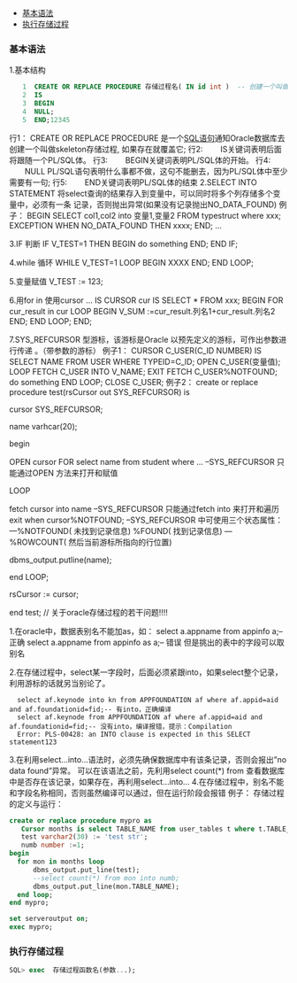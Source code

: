 - [基本语法](#基本语法)
- [执行存储过程](#执行存储过程)



### 基本语法

1.基本结构 

```sql
　　1  CREATE OR REPLACE PROCEDURE 存储过程名( IN id int )  -- 创建一个叫做skeleton存储过程, 如果存在就覆盖它, 传入参数; 
　　2  IS																	-- IS关键词表明后面将跟随一个PL/SQL体。 
　　3  BEGIN
　　4  NULL;
　　5  END;12345
```

行1： 
CREATE OR REPLACE PROCEDURE 是一个[SQL语句](https://so.csdn.net/so/search?q=SQL语句&spm=1001.2101.3001.7020)通知Oracle数据库去创建一个叫做skeleton存储过程, 如果存在就覆盖它; 
行2: 
　　IS关键词表明后面将跟随一个PL/SQL体。 
行3: 
　　BEGIN关键词表明PL/SQL体的开始。 
行4: 
　　NULL PL/SQL语句表明什么事都不做，这句不能删去，因为PL/SQL体中至少需要有一句; 
行5: 
　　END关键词表明PL/SQL体的结束 
2.SELECT INTO STATEMENT 
将select查询的结果存入到变量中，可以同时将多个列存储多个变量中，必须有一条 
记录，否则抛出异常(如果没有记录抛出NO_DATA_FOUND) 
例子： 
BEGIN 
SELECT col1,col2 into 变量1,变量2 FROM typestruct where xxx; 
EXCEPTION 
WHEN NO_DATA_FOUND THEN 
xxxx; 
END; 
…

3.IF 判断 
IF V_TEST=1 THEN 
BEGIN 
do something 
END; 
END IF;

4.while 循环 
WHILE V_TEST=1 LOOP 
BEGIN 
XXXX 
END; 
END LOOP;

5.变量赋值 
V_TEST := 123;

6.用for in 使用cursor 
… 
IS 
CURSOR cur IS SELECT * FROM xxx; 
BEGIN 
FOR cur_result in cur LOOP 
BEGIN 
V_SUM :=cur_result.列名1+cur_result.列名2 
END; 
END LOOP; 
END;

7.SYS_REFCURSOR 型游标，该游标是Oracle 以预先定义的游标，可作出参数进行传递 。（带参数的游标） 
例子1： 
CURSOR C_USER(C_ID NUMBER) IS SELECT NAME FROM USER WHERE TYPEID=C_ID; 
OPEN C_USER(变量值); 
LOOP 
FETCH C_USER INTO V_NAME; 
EXIT FETCH C_USER%NOTFOUND; 
do something 
END LOOP; 
CLOSE C_USER; 
例子2： 
create or replace procedure test(rsCursor out SYS_REFCURSOR) is 

cursor SYS_REFCURSOR; 

name varhcar(20); 

begin 

OPEN cursor FOR select name from student where … –SYS_REFCURSOR 只能通过OPEN 方法来打开和赋值 

LOOP 

fetch cursor into name –SYS_REFCURSOR 只能通过fetch into 来打开和遍历 exit when cursor%NOTFOUND; –SYS_REFCURSOR 中可使用三个状态属性： —%NOTFOUND( 未找到记录信息) %FOUND( 找到记录信息) —%ROWCOUNT( 然后当前游标所指向的行位置) 

dbms_output.putline(name); 

end LOOP; 

rsCursor := cursor; 

end test; 
// 
关于oracle存储过程的若干问题!!!!

1.在oracle中，数据表别名不能加as，如： 
select a.appname from appinfo a;– 正确 
select a.appname from appinfo as a;– 错误 
但是挑出的表中的字段可以取别名

2.在存储过程中，select某一字段时，后面必须紧跟into，如果select整个记录，利用游标的话就另当别论了。

```
  select af.keynode into kn from APPFOUNDATION af where af.appid=aid and af.foundationid=fid;-- 有into，正确编译
  select af.keynode from APPFOUNDATION af where af.appid=aid and af.foundationid=fid;-- 没有into，编译报错，提示：Compilation 
  Error: PLS-00428: an INTO clause is expected in this SELECT statement123
```

3.在利用select…into…语法时，必须先确保数据库中有该条记录，否则会报出”no data found”异常。 
可以在该语法之前，先利用select count(*) from 查看数据库中是否存在该记录，如果存在，再利用select…into… 
4.在存储过程中，别名不能和字段名称相同，否则虽然编译可以通过，但在运行阶段会报错 
例子： 
存储过程的定义与运行：

```sql
create or replace procedure mypro as  
   Cursor months is select TABLE_NAME from user_tables t where t.TABLE_NAME like 'BSA_201612%';
   test varchar2(30) := 'test str';
   numb number :=1;
begin
  for mon in months loop     
      dbms_output.put_line(test);
      --select count(*) from mon into numb;
      dbms_output.put_line(mon.TABLE_NAME);
  end loop; 
end mypro;

set serveroutput on;
exec mypro;
```

### 执行存储过程

```sql
SQL> exec  存储过程函数名(参数...);
```

